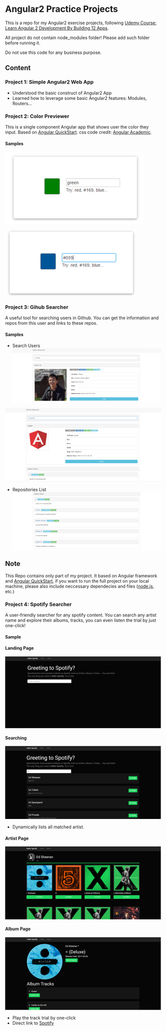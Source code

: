 # Angular2 Practice Projects

This is a repo for my Angular2 exercise projects, following [Udemy Course: Learn Angular 2 Development By Building 12 Apps](https://www.udemy.com/learn-angular-2-development-by-building-10-apps).

All project do not contain node_modules folder! Please add such folder before running it.

Do not use this code for any business purpose.

## Content

### Project 1: Simple Angular2 Web App
- Understood the basic construct of Angular2 App
- Learned how to leverage some basic Angular2 features: Modules, Routers...

### Project 2: Color Previewer
This is a single component Angular app that shows user the color they input. Based on [Angular QuickStart](https://github.com/angular/quickstart).
css code credit: [Angular Academic](https://angular-academy.s3-us-west-1.amazonaws.com/styles/angular-academy-lessons-theme-v1.css).

#### Samples
![sample1](https://github.com/Tempay/tempay.github.io/blob/master/img/color-previewer-1.PNG?raw=true)

![sample2](https://github.com/Tempay/tempay.github.io/blob/master/img/color-previewer-2.PNG?raw=true)

### Project 3: Gihub Searcher
A useful tool for searching users in Github. You can get the information and repos from this user and links to these repos.

#### Samples
- Search Users
![alt text](githubsearcher/img/gs_search.PNG)

![alt text](githubsearcher/img/gs_search_ag.PNG)

- Repositories List
![alt text](githubsearcher/img/ag_search_list.PNG)

## Note
This Repo contains only part of my project. It based on Angular framework and [Angular QuickStart](https://github.com/angular/quickstart), if you want to run the full project on your local machine, please also include neccessary dependecies and files ([node.js](https://nodejs.org/en/), etc.)

### Project 4: Spotify Searcher

A user-friendly searcher for any spotify content. You can search any artist name and explore their albums, tracks, you can even listen the trial by just one-click!

#### Sample

#### Landing Page
![alt text](spotifySearcher/src/img/sp_landing.PNG)

#### Searching
![alt text](spotifySearcher/src/img/searching.PNG)
- Dynamically lists all matched artist.

#### Artist Page
![alt text](spotifySearcher/src/img/artist.PNG)

#### Album Page
![alt text](spotifySearcher/src/img/album.PNG)
- Play the track trial by one-click
- Direct link to [Spotify](https://www.spotify.com)
